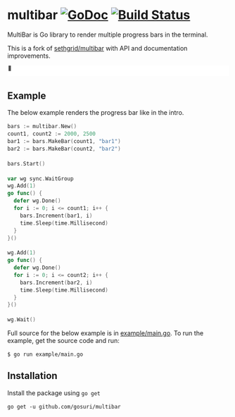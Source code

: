 # multibar [![GoDoc](https://godoc.org/github.com/gosuri/multibar?status.svg)](https://godoc.org/github.com/gosuri/multibar) [![Build Status](https://travis-ci.org/gosuri/multibar.svg?branch=master)](https://travis-ci.org/gosuri/multibar)

MultiBar is Go library to render multiple progress bars in the terminal. 

This is a fork of [sethgrid/multibar](https://github.com/sethgrid/multibar) with API and documentation improvements.

![example](docs/example.gif)

## Example

The below example renders the progress bar like in the intro. 

```go
bars := multibar.New()
count1, count2 := 2000, 2500
bar1 := bars.MakeBar(count1, "bar1")
bar2 := bars.MakeBar(count2, "bar2")

bars.Start()

var wg sync.WaitGroup
wg.Add(1)
go func() {
  defer wg.Done()
  for i := 0; i <= count1; i++ {
    bars.Increment(bar1, i)
    time.Sleep(time.Millisecond)
  }
}()

wg.Add(1)
go func() {
  defer wg.Done()
  for i := 0; i <= count2; i++ {
    bars.Increment(bar2, i)
    time.Sleep(time.Millisecond)
  }
}()

wg.Wait()
```

Full source for the below example is in [example/main.go](example/main.go). To run the example, get the source code and run:

```
$ go run example/main.go
```

## Installation

Install the package using `go get`

```
go get -u github.com/gosuri/multibar
```
